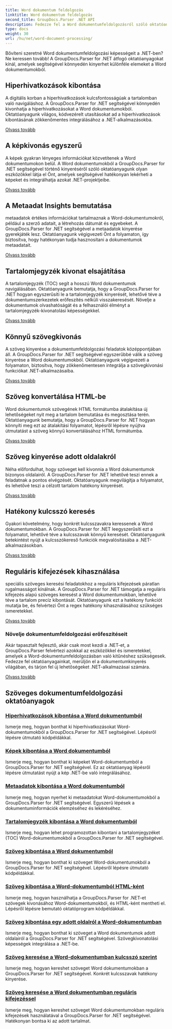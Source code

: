 ```yaml
---
title: Word dokumentum feldolgozás
linktitle: Word dokumentum feldolgozás
second_title: GroupDocs.Parser .NET API
description: Fedezze fel a Word dokumentumfeldolgozásról szóló oktatóanyagok sorát a GroupDocs.Parser for .NET használatával. Kivonja a hiperhivatkozásokat, képeket, metaadatokat és egyebeket.
type: docs
weight: 30
url: /hu/net/word-document-processing/
---
```

Bővíteni szeretné Word dokumentumfeldolgozási képességeit a .NET-ben? Ne keressen tovább! A GroupDocs.Parser for .NET átfogó oktatóanyagokat kínál, amelyek segítségével könnyedén kinyerhet különféle elemeket a Word dokumentumokból.

## Hiperhivatkozások kibontása
A digitális korban a hiperhivatkozások kulcsfontosságúak a tartalomban való navigáláshoz. A GroupDocs.Parser for .NET segítségével könnyedén kivonhatja a hiperhivatkozásokat a Word dokumentumokból. Oktatóanyagunk világos, kódvezérelt utasításokat ad a hiperhivatkozások kibontásának zökkenőmentes integrálásához a .NET-alkalmazásokba.

[Olvass tovább](./extract-hyperlinks-from-word-document/)

## A képkivonás egyszerű
A képek gyakran lényeges információkat közvetítenek a Word dokumentumokon belül. A Word dokumentumokból a GroupDocs.Parser for .NET segítségével történő kinyeréséről szóló oktatóanyagunk olyan eszközökkel látja el Önt, amelyek segítségével hatékonyan lekérheti a képeket és integrálhatja azokat .NET-projektjeibe.

[Olvass tovább](./extract-images-from-word-document/)

## A Metaadat Insights bemutatása
metaadatok értékes információkat tartalmaznak a Word-dokumentumokról, például a szerző adatait, a létrehozás dátumát és egyebeket. A GroupDocs.Parser for .NET segítségével a metaadatok kinyerése gyerekjáték lesz. Oktatóanyagunk végigvezeti Önt a folyamaton, így biztosítva, hogy hatékonyan tudja hasznosítani a dokumentumok metaadatait.

[Olvass tovább](./extract-metadata-from-word-document/)

## Tartalomjegyzék kivonat elsajátítása
A tartalomjegyzék (TOC) segít a hosszú Word dokumentumok navigálásában. Oktatóanyagunk bemutatja, hogy a GroupDocs.Parser for .NET hogyan egyszerűsíti le a tartalomjegyzék kinyerését, lehetővé téve a dokumentumszerkezetek erőfeszítés nélküli visszakeresését. Növelje a dokumentumok olvashatóságát és a felhasználói élményt a tartalomjegyzék-kivonatolási képességekkel.

[Olvass tovább](./extract-table-of-contents-from-word-document/)

## Könnyű szövegkivonás
A szöveg kinyerése a dokumentumfeldolgozási feladatok középpontjában áll. A GroupDocs.Parser for .NET segítségével egyszerűbbé válik a szöveg kinyerése a Word dokumentumokból. Oktatóanyagunk végigvezeti a folyamaton, biztosítva, hogy zökkenőmentesen integrálja a szövegkivonási funkciókat .NET-alkalmazásaiba.

[Olvass tovább](./extract-text-from-word-document/)

## Szöveg konvertálása HTML-be
Word dokumentumok szövegének HTML formátumba átalakítása új lehetőségeket nyit meg a tartalom bemutatása és megosztása terén. Oktatóanyagunk bemutatja, hogy a GroupDocs.Parser for .NET hogyan könnyíti meg ezt az átalakítási folyamatot, lépésről lépésre nyújtva útmutatást a szöveg könnyű konvertálásához HTML formátumba.

[Olvass tovább](./extract-text-from-word-document-as-html/)

## Szöveg kinyerése adott oldalakról
Néha előfordulhat, hogy szöveget kell kivonnia a Word dokumentumok bizonyos oldalairól. A GroupDocs.Parser for .NET lehetővé teszi ennek a feladatnak a pontos elvégzését. Oktatóanyagunk megvilágítja a folyamatot, és lehetővé teszi a célzott tartalom hatékony kinyerését.

[Olvass tovább](./extract-text-from-specific-page-in-word-document/)

## Hatékony kulcsszó keresés
Gyakori követelmény, hogy konkrét kulcsszavakra keressenek a Word dokumentumokban. A GroupDocs.Parser for .NET leegyszerűsíti ezt a folyamatot, lehetővé téve a kulcsszavak könnyű keresését. Oktatóanyagunk betekintést nyújt a kulcsszókereső funkciók megvalósításába a .NET-alkalmazásokban.

[Olvass tovább](./search-text-in-word-document-by-keyword/)

## Reguláris kifejezések kihasználása
speciális szöveges keresési feladatokhoz a reguláris kifejezések páratlan rugalmasságot kínálnak. A GroupDocs.Parser for .NET támogatja a reguláris kifejezés alapú szöveges keresést a Word dokumentumokban, lehetővé téve a tartalom precíz kibontását. Oktatóanyagunk ezt a hatékony funkciót mutatja be, és felvértezi Önt a regex hatékony kihasználásához szükséges ismeretekkel.

[Olvass tovább](./search-text-in-word-document-by-regular-expression/)

### Növelje dokumentumfeldolgozási erőfeszítéseit

Akár tapasztalt fejlesztő, akár csak most kezdi a .NET-et, a GroupDocs.Parser felvértezi azokkal az eszközökkel és ismeretekkel, amelyek a Word-dokumentumfeldolgozásban való kitűnéshez szükségesek. Fedezze fel oktatóanyagainkat, merüljön el a dokumentumkinyerés világában, és tárjon fel új lehetőségeket .NET-alkalmazásai számára.

[Olvass tovább](./extract-hyperlinks-from-word-document/)

## Szöveges dokumentumfeldolgozási oktatóanyagok
### [Hiperhivatkozások kibontása a Word dokumentumból](./extract-hyperlinks-from-word-document/)
Ismerje meg, hogyan bonthat ki hiperhivatkozásokat Word-dokumentumokból a GroupDocs.Parser for .NET segítségével. Lépésről lépésre útmutató kódpéldákkal.
### [Képek kibontása a Word dokumentumból](./extract-images-from-word-document/)
Ismerje meg, hogyan bonthat ki képeket Word-dokumentumból a GroupDocs.Parser for .NET segítségével. Ez az oktatóanyag lépésről lépésre útmutatást nyújt a kép .NET-be való integrálásához.
### [Metaadatok kibontása a Word dokumentumból](./extract-metadata-from-word-document/)
Ismerje meg, hogyan nyerhet ki metaadatokat Word-dokumentumokból a GroupDocs.Parser for .NET segítségével. Egyszerű lépések a dokumentuminformációk elemzéséhez és lekéréséhez.
### [Tartalomjegyzék kibontása a Word dokumentumból](./extract-table-of-contents-from-word-document/)
Ismerje meg, hogyan lehet programozottan kibontani a tartalomjegyzéket (TOC) Word-dokumentumokból a GroupDocs.Parser for .NET segítségével.
### [Szöveg kibontása a Word dokumentumból](./extract-text-from-word-document/)
Ismerje meg, hogyan bonthat ki szöveget Word-dokumentumokból a GroupDocs.Parser for .NET segítségével. Lépésről lépésre útmutató kódpéldákkal.
### [Szöveg kibontása a Word-dokumentumból HTML-ként](./extract-text-from-word-document-as-html/)
Ismerje meg, hogyan használhatja a GroupDocs.Parser for .NET-et szövegek kivonásához Word-dokumentumokból, és HTML-ként mentheti el. Lépésről lépésre bemutató oktatóprogram kódpéldákkal.
### [Szöveg kibontása egy adott oldalról a Word-dokumentumban](./extract-text-from-specific-page-in-word-document/)
Ismerje meg, hogyan bonthat ki szöveget a Word dokumentumok adott oldalairól a GroupDocs.Parser for .NET segítségével. Szövegkivonatolási képességek integrálása a .NET-be.
### [Szöveg keresése a Word-dokumentumban kulcsszó szerint](./search-text-in-word-document-by-keyword/)
Ismerje meg, hogyan kereshet szöveget Word dokumentumokban a GroupDocs.Parser for .NET segítségével. Konkrét kulcsszavak hatékony kinyerése.
### [Szöveg keresése a Word dokumentumban reguláris kifejezéssel](./search-text-in-word-document-by-regular-expression/)
Ismerje meg, hogyan kereshet szöveget Word dokumentumokban reguláris kifejezések használatával a GroupDocs.Parser for .NET segítségével. Hatékonyan bontsa ki az adott tartalmat.